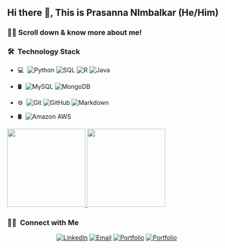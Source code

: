 <h2> Hi there 👋, This is Prasanna NImbalkar (He/Him) </h2>

<h3> 👨‍💻 Scroll down & know more about me! </h3>

<!-- - 🎭 &nbsp; A storyteller who has a unique knack for presenting your data!
- 🎓 &nbsp; Current Graduate 'Information Systems' student at Northeastern University, Boston. 
- 🧰 &nbsp; Worked as a Data analyst Co-op at Revolutionary Integration Group, CT, USA.
- 🧰 &nbsp; Worked as a Data Engineer Intern at Opulent, Pune.
- 🧰 &nbsp; Worked as a Head of Digital Marketing at Jawed Habib Group, India.
- 🎯 &nbsp; Currently exploring Amazon Web Services, Data Engineering, Agile Methodologies & Product.  -->

<h3> 🛠 &nbsp;Technology Stack</h3>

- 💻 &nbsp;![Python](https://img.shields.io/badge/-Python-333333?style=flat&logo=python)
  ![SQL](https://img.shields.io/badge/-SQL-333333?style=flat&logo=MySQL)
  ![R](https://img.shields.io/badge/R-%23276DC3.svg?&style=flat-square&logo=R)
  ![Java](https://img.shields.io/badge/-Java-333333?style=flat&logo=Java&logoColor=007396)
  
- 🛢 &nbsp;![MySQL](https://img.shields.io/badge/-MySQL-black?style=flat-square&logo=mysql)
  ![MongoDB](https://img.shields.io/badge/-MongoDB-333333?style=flat&logo=mongodb)
 
- ⚙️ &nbsp;![Git](https://img.shields.io/badge/-Git-333333?style=flat&logo=git)
  ![GitHub](https://img.shields.io/badge/-GitHub-333333?style=flat&logo=github)
  ![Markdown](https://img.shields.io/badge/-Markdown-333333?style=flat&logo=markdown)
   
- 🛢 &nbsp;![Amazon AWS](https://img.shields.io/badge/Amazon%20AWS-232F3E?style=flat-square&logo=amazon-aws)

<a href="https://github.com/prasannanimbalkar">
  <img height="180em" src="https://github-readme-stats.vercel.app/api?username=prasannanimbalkar&theme=buefy&show_icons=true" />
  <img height="180em" src="https://github-readme-stats.vercel.app/api/top-langs/?username=prasannanimbalkar&theme=buefy&layout=compact" />
</a>


<h3> 🤝🏻 &nbsp;Connect with Me </h3>

<p align="center">
<a href="https://www.linkedin.com/in/samarthhadawale/"><img alt="LinkedIn" src="https://img.shields.io/badge/LinkedIn-Samarth%20Hadawale-blue?style=flat-square&logo=linkedin"></a>
<a href="mailto:hadawale.sa@northeastern.edu"><img alt="Email" src="https://img.shields.io/badge/Email-hadawale.sa@northeastern.edu-blue?style=flat-square&logo=gmail"></a>
<a href="https://samarthhadawale.github.io/"><img alt="Portfolio" src="https://img.shields.io/badge/-MyPortfolio-61DAFB?logo=portfolio&logoColor=white&logoWidth=30"></a> 
<a href="https://public.tableau.com/profile/samarth.hadawale#!/?newProfile=&activeTab=0"><img alt="Portfolio" src="https://img.shields.io/badge/-MyTableauPublicProfile-61DAFB?logo=tableaupublic&logoColor=white&logoWidth=30"></a> 
  
</p>
